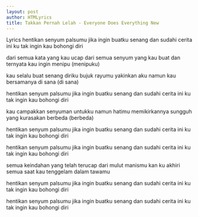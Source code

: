 ```yaml
---
layout: post
author: HTMLyrics
title: Takkan Pernah Lelah - Everyone Does Everything New
---
```


Lyrics
hentikan senyum palsumu
jika ingin buatku senang
dan sudahi cerita ini
ku tak ingin kau bohongi diri

dari semua kata yang kau ucap
dari semua senyum yang kau buat
dan ternyata kau ingin menipu (menipuku)

kau selalu buat senang diriku
bujuk rayumu yakinkan aku
namun kau bersamanya di sana (di sana)

hentikan senyum palsumu
jika ingin buatku senang
dan sudahi cerita ini
ku tak ingin kau bohongi diri

kau campakkan senyuman untukku
namun hatimu memikirkannya
sungguh yang kurasakan berbeda (berbeda)

hentikan senyum palsumu
jika ingin buatku senang
dan sudahi cerita ini
ku tak ingin kau bohongi diri

hentikan senyum palsumu
jika ingin buatku senang
dan sudahi cerita ini
ku tak ingin kau bohongi diri

semua keindahan
yang telah terucap
dari mulut manismu
kan ku akhiri semua
saat kau tenggelam
dalam tawamu

hentikan senyum palsumu
jika ingin buatku senang
dan sudahi cerita ini
ku tak ingin kau bohongi diri

hentikan senyum palsumu
jika ingin buatku senang
dan sudahi cerita ini
ku tak ingin kau bohongi diri
